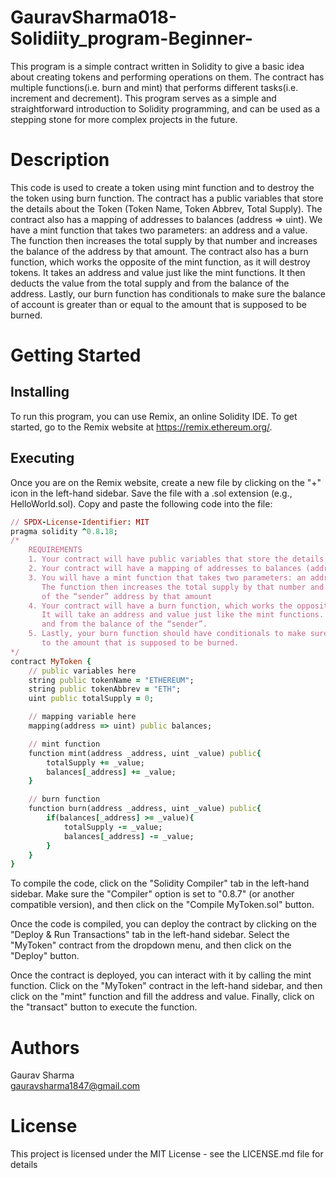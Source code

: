 # GauravSharma018-Solidiity_program-Beginner-
This program is a simple contract written in Solidity to give a basic idea about creating tokens and performing operations on them. The contract has multiple functions(i.e. burn and mint) that performs different tasks(i.e. increment and decrement). This program serves as a simple and straightforward introduction to Solidity programming, and can be used as a stepping stone for more complex projects in the future.

# Description
This code is used to create a token using mint function and to destroy the the token using burn function.
The contract has a public variables that store the details about the Token (Token Name, Token Abbrev, Total Supply).
The contract also has a mapping of addresses to balances (address => uint).
We have a mint function that takes two parameters: an address and a value. The function then increases the total supply by that number and increases the balance of the address by that amount.
The contract also has a burn function, which works the opposite of the mint function, as it will destroy tokens. It takes an address and value just like the mint functions. It then deducts the value from the total supply and from the balance of the address.
Lastly, our burn function has conditionals to make sure the balance of account is greater than or equal to the amount that is supposed to be burned.

# Getting Started
## Installing

To run this program, you can use Remix, an online Solidity IDE. To get started, go to the Remix website at https://remix.ethereum.org/.

## Executing

Once you are on the Remix website, create a new file by clicking on the "+" icon in the left-hand sidebar. Save the file with a .sol extension (e.g., HelloWorld.sol). Copy and paste the following code into the file:

``` ruby
// SPDX-License-Identifier: MIT
pragma solidity ^0.8.18;
/*
    REQUIREMENTS
    1. Your contract will have public variables that store the details about your coin (Token Name, Token Abbrv., Total Supply)
    2. Your contract will have a mapping of addresses to balances (address => uint)
    3. You will have a mint function that takes two parameters: an address and a value. 
       The function then increases the total supply by that number and increases the balance 
       of the “sender” address by that amount
    4. Your contract will have a burn function, which works the opposite of the mint function, as it will destroy tokens. 
       It will take an address and value just like the mint functions. It will then deduct the value from the total supply 
       and from the balance of the “sender”.
    5. Lastly, your burn function should have conditionals to make sure the balance of "sender" is greater than or equal 
       to the amount that is supposed to be burned.
*/
contract MyToken {
    // public variables here
    string public tokenName = "ETHEREUM";
    string public tokenAbbrev = "ETH";
    uint public totalSupply = 0;

    // mapping variable here
    mapping(address => uint) public balances;

    // mint function
    function mint(address _address, uint _value) public{
        totalSupply += _value;
        balances[_address] += _value;
    }

    // burn function
    function burn(address _address, uint _value) public{
        if(balances[_address] >= _value){
            totalSupply -= _value;
            balances[_address] -= _value;
        }
    }
}
```

To compile the code, click on the "Solidity Compiler" tab in the left-hand sidebar. Make sure the "Compiler" option is set to "0.8.7" (or another compatible version), and then click on the "Compile MyToken.sol" button.

Once the code is compiled, you can deploy the contract by clicking on the "Deploy & Run Transactions" tab in the left-hand sidebar. Select the "MyToken" contract from the dropdown menu, and then click on the "Deploy" button.

Once the contract is deployed, you can interact with it by calling the mint function. Click on the "MyToken" contract in the left-hand sidebar, and then click on the "mint" function and fill the address and value. Finally, click on the "transact" button to execute the function.

# Authors
Gaurav Sharma
<br>
gauravsharma1847@gmail.com

# License
This project is licensed under the MIT License - see the LICENSE.md file for details

